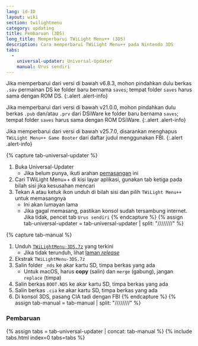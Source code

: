 ```yaml
---
lang: id-ID
layout: wiki
section: twilightmenu
category: updating
title: Pembaruan (3DS)
long_title: Memperbarui TWiLight Menu++ (3DS)
description: Cara memperbarui TWiLight Menu++ pada Nintendo 3DS
tabs:
  - 
    universal-updater: Universal-Updater
    manual: Urus sendiri
---
```


Jika memperbarui dari versi di bawah v6.8.3, mohon pindahkan dulu berkas `.sav` permainan DS ke folder baru bernama `saves`; tempat folder `saves` harus sama dengan ROM DS.
{:.alert .alert-info}

Jika memperbarui dari versi di bawah v21.0.0, mohon pindahkan dulu berkas `.pub` dan/atau `.prv` dari DSiWare ke folder baru bernama `saves`; tempat folder `saves` harus sama dengan ROM DSiWare.
{:.alert .alert-info}

Jika memperbarui dari versi di bawah v25.7.0, disarankan menghapus `TWiLight Menu++ Game Booter` dari daftar judul menggunakan FBI.
{:.alert .alert-info}

{% capture tab-universal-updater %}
1. Buka Universal-Updater
    - Jika belum punya, ikuti arahan [pemasangan](installing-3ds) ini
1. Cari TWiLight Menu++ di kisi layar aplikasi, gunakan tab ketiga pada bilah sisi jika kesusahan mencari
1. Tekan <kbd class="face">A</kbd> atau ketuk ikon unduh di bilah sisi dan pilih `TWiLight Menu++` untuk memasangnya
    - Ini akan lumayan lama
    - Jika gagal memasang, pastikan konsol sudah tersambung internet. Jika tidak, pencet tab `Urus sendiri`
{% endcapture %}
{% assign tab-universal-updater = tab-universal-updater | split: "////////" %}

{% capture tab-manual %}
1. Unduh [`TWiLightMenu-3DS.7z`](https://github.com/DS-Homebrew/TWiLightMenu/releases/latest/download/TWiLightMenu-3DS.7z) yang terkini
    - Jika tidak terunduh, lihat [laman *release*](https://github.com/DS-Homebrew/TWiLightMenu/releases/latest)
1. Ekstrak `TWiLightMenu-3DS.7z`
1. Salin folder `_nds` ke akar kartu SD, timpa berkas yang ada
    - Untuk macOS, harus **copy** (salin) dan `merge` (gabung), jangan `replace` (timpa)
1. Salin berkas `BOOT.NDS` ke akar kartu SD, timpa berkas yang ada
1. Salin berkas `.cia` ke akar kartu SD, timpa berkas yang ada
1. Di konsol 3DS, pasang CIA tadi dengan FBI
{% endcapture %}
{% assign tab-manual = tab-manual | split: "////////" %}

### Pembaruan

{% assign tabs = tab-universal-updater | concat: tab-manual %}
{% include tabs.html index=0 tabs=tabs %}
